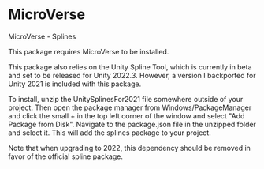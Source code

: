 # MicroVerse
MicroVerse - Splines

This package requires MicroVerse to be installed.

This package also relies on the Unity Spline Tool, which is currently in beta and set to be released for Unity 2022.3. However, a version I backported for Unity 2021 is included with this package. 

To install, unzip the UnitySplinesFor2021 file somewhere outside of your project. Then open the package manager from Windows/PackageManager and click the small + in the top left corner of the window and select "Add Package from Disk". Navigate to the package.json file in the unzipped folder and select it. This will add the splines package to your project. 

Note that when upgrading to 2022, this dependency should be removed in favor of the official spline package.
